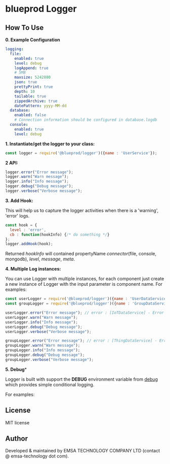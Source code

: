 # blueprod Logger

## How To Use

**0. Example Configuration**

```yaml
logging:
  file:
    enabled: true
    level: debug
    logAppend: true
    # 5MB
    maxsize: 5242880
    json: true
    prettyPrint: true
    depth: 10
    tailable: true
    zippedArchive: true
    datePattern: yyyy-MM-dd
  database:
    enabled: false
    # Connection information should be configured in database.logdb
  console:
    enabled: true
    level: debug
```

**1. Instantiate/get the logger to your class:**


```javascript
const logger = require('@blueprod/logger')({name : 'UserService'});
```

**2 API:**

```javascript
logger.error("Error message");
logger.warn("Warn message");
logger.info("Info message");
logger.debug("Debug message");
logger.verbose("Verbose message");
```

**3. Add Hook:**

This will help us to capture the logger activities when there is a 'warning', 'error' logs.

```javascript
const hook = {
  level : 'error',
  cb : function(hookInfo) {/* do something */}
};
logger.addHook(hook);
```

Returned *hookInfo* will contained propertyName *connector*(file, console, mongodb), *level*, *message*, *meta*.

**4. Multiple Log instances:**

You can use Logger with multiple instances, for each component just create a new instance of Logger with the input parameter is component name. For examples:

```javascript
const userLogger = require('@blueprod/logger')({name : 'UserDataService'});
const groupLogger = require('@blueprod/logger')({name : 'GroupDataService'});

userLogger.error("Error message"); // error : [IoTDataService] - Error message
userLogger.warn("Warn message");
userLogger.info("Info message");
userLogger.debug("Debug message");
userLogger.verbose("Verbose message");

groupLogger.error("Error message"); // error : [ThingDataService] - Error message
groupLogger.warn("Warn message");
groupLogger.info("Info message");
groupLogger.debug("Debug message");
groupLogger.verbose("Verbose message");
```

**5. Debug***

Logger is built with support the __DEBUG__ environment variable from [debug](https://github.com/visionmedia/debug) which provides simple conditional logging.

For examples:



## License

MIT license 

## Author

Developed & maintained by EMSA TECHNOLOGY COMPANY LTD (contact @ emsa-technology dot com).
